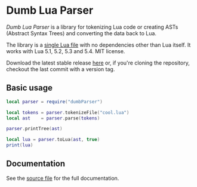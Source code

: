 # Dumb Lua Parser

*Dumb Lua Parser* is a library for tokenizing Lua code or creating ASTs (Abstract Syntax Trees) and converting the data back to Lua.

The library is a [single Lua file](dumbParser.lua) with no dependencies other than Lua itself.
It works with Lua 5.1, 5.2, 5.3 and 5.4.
MIT license.

Download the latest stable release [here](https://github.com/ReFreezed/DumbLuaParser/releases/latest)
or, if you're cloning the repository, checkout the last commit with a version tag.


## Basic usage

```lua
local parser = require("dumbParser")

local tokens = parser.tokenizeFile("cool.lua")
local ast    = parser.parse(tokens)

parser.printTree(ast)

local lua = parser.toLua(ast, true)
print(lua)
```


## Documentation

See the [source file](dumbParser.lua) for the full documentation.

